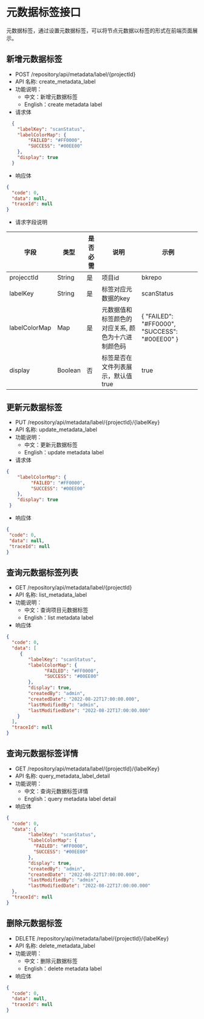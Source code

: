 # 元数据标签接口
元数据标签，通过设置元数据标签，可以将节点元数据以标签的形式在前端页面展示。

## 新增元数据标签
- POST /repository/api/metadata/label/{projectId}
- API 名称: create_metadata_label
- 功能说明：
  - 中文：新增元数据标签
  - English：create metadata label
- 请求体
```json
  {
	"labelKey": "scanStatus",
	"labelColorMap": {
		"FAILED": "#FF0000",
		"SUCCESS": "#00EE00"
	},
	"display": true
  }
```
- 响应体
```json
{
  "code": 0,
  "data": null,
  "traceId": null
}
```
- 请求字段说明

| 字段 | 类型 | 是否必需 | 说明 | 示例 | 
| ------ | ------ | ------ | ------ | ------ |
| projecctId | String |是 | 项目id | bkrepo |
| labelKey | String | 是 | 标签对应元数据的key | scanStatus |
| labelColorMap | Map | 是 | 元数据值和标签颜色的对应关系, 颜色为十六进制颜色码 | { "FAILED": "#FF0000", "SUCCESS": "#00EE00" } |
| display | Boolean | 否 | 标签是否在文件列表展示，默认值true | true |



## 更新元数据标签
- PUT /repository/api/metadata/label/{projectId}/{labelKey}
- API 名称: update_metadata_label
- 功能说明：
  - 中文：更新元数据标签
  - English：update metadata label
- 请求体
```json
{
	"labelColorMap": {
	     "FAILED": "#FF0000",
	     "SUCCESS": "#00EE00"
	},
	"display": true
 }
 ```
 - 响应体
 ```json
{
  "code": 0,
  "data": null,
  "traceId": null
}
```

## 查询元数据标签列表
- GET /repository/api/metadata/label/{projectId}
- API 名称: list_metadata_label
- 功能说明：
  - 中文：查询项目元数据标签
  - English：list metadata label
- 响应体
```json
{
  "code": 0,
  "data": [
  	 {
	    "labelKey": "scanStatus",
	    "labelColorMap": {
		      "FAILED": "#FF0000",
		      "SUCCESS": "#00EE00"
	    },
	    "display": true,
	    "createdBy": "admin",
	    "createdDate": "2022-08-22T17:00:00.000",
	    "lastModifiedBy": "admin",
	    "lastModifiedDate": "2022-08-22T17:00:00.000"
	}
  ],
  "traceId": null
}
```

## 查询元数据标签详情
- GET /repository/api/metadata/label/{projectId}/{labelKey}
- API 名称: query_metadata_label_detail
- 功能说明：
  - 中文：查询元数据标签详情
  - English：query metadata label detail
- 响应体
```json
{
  "code": 0,
  "data": {
	    "labelKey": "scanStatus",
	    "labelColorMap": {
		  "FAILED": "#FF0000",
		  "SUCCESS": "#00EE00"
	    },
	    "display": true,
	    "createdBy": "admin",
	    "createdDate": "2022-08-22T17:00:00.000",
	    "lastModifiedBy": "admin",
	    "lastModifiedDate": "2022-08-22T17:00:00.000"
  },
  "traceId": null
}
```

## 删除元数据标签
- DELETE /repository/api/metadata/label/{projectId}/{labelKey}
- API 名称: delete_metadata_label
- 功能说明：
  - 中文：删除元数据标签
  - English：delete metadata label
- 响应体
```json
{
  "code": 0,
  "data": null,
  "traceId": null
}
```